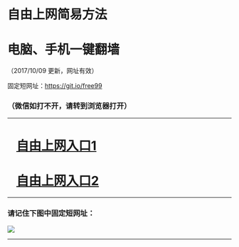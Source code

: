 ﻿# 自由上网简易方法

# 电脑、手机一键翻墙

（2017/10/09 更新，网址有效）

固定短网址：https://git.io/free99

### （微信如打不开，请转到浏览器打开）


***





# &nbsp;&nbsp; <a href="http://ft474732730.fwq-tz-1001.info/fwqtz01.html?t=100900117963 " target="_blank">自由上网入口1</a>
# &nbsp;&nbsp; <a href="http://ft157985757.fwq-tz-1002.info/fwqtz02.html?t=10090018118 " target="_blank">自由上网入口2</a>
***

### 请记住下图中固定短网址：

<img src="https://s3-us-west-2.amazonaws.com/fwq-1001/yjfq-20170905okok.png" /> 


***

